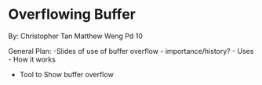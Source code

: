 # Overflowing Buffer

 By:
 Christopher Tan 
 Matthew Weng 
 Pd 10
 
 General Plan:
 -Slides of use of buffer overflow
    - importance/history? 
    - Uses
    - How it works
 - Tool to Show buffer overflow
    
